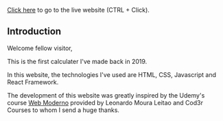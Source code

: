 
[Click here]() to go to the live website (CTRL + Click).


## Introduction

Welcome fellow visitor, 

This is the first calculater I've made back in 2019.

In this website, the technologies I've used are HTML, CSS, Javascript and React Framework.

The development of this website was greatly inspired by the Udemy's course [Web Moderno](https://www.udemy.com/course/curso-web/) provided by Leonardo Moura Leitao and Cod3r Courses to whom I send a huge thanks.

